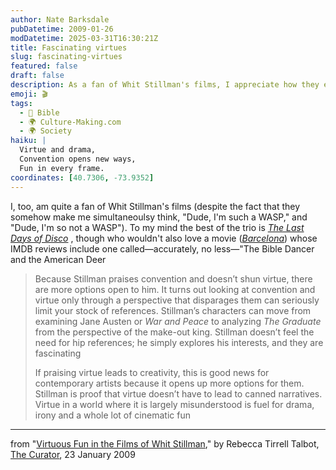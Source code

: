 ```yaml
---
author: Nate Barksdale
pubDatetime: 2009-01-26
modDatetime: 2025-03-31T16:30:21Z
title: Fascinating virtues
slug: fascinating-virtues
featured: false
draft: false
description: As a fan of Whit Stillman's films, I appreciate how they explore convention and virtue with a unique perspective.
emoji: 🎬
tags:
  - 📖 Bible
  - 🌍 Culture-Making.com
  - 🌍 Society
haiku: |
  Virtue and drama,  
  Convention opens new ways,  
  Fun in every frame.
coordinates: [40.7306, -73.9352]
---
```


I, too, am quite a fan of Whit Stillman's films (despite the fact that they somehow make me simultaneoulsy think, "Dude, I'm such a WASP," and "Dude, I'm so not a WASP"). To my mind the best of the trio is _[The Last Days of Disco](http://web.archive.org/web/20250120053538/https://www.imdb.com/title/tt0120728/)_ , though who wouldn't also love a movie (_[Barcelona](http://web.archive.org/web/20250120082325/https://www.imdb.com/title/tt0109219/)_) whose IMDB reviews include one called—accurately, no less—"The Bible Dancer and the American Deer

> Because Stillman praises convention and doesn’t shun virtue, there are more options open to him. It turns out looking at convention and virtue only through a perspective that disparages them can seriously limit your stock of references. Stillman’s characters can move from examining Jane Austen or _War and Peace_ to analyzing _The Graduate_ from the perspective of the make-out king. Stillman doesn’t feel the need for hip references; he simply explores his interests, and they are fascinating
>
> If praising virtue leads to creativity, this is good news for contemporary artists because it opens up more options for them. Stillman is proof that virtue doesn’t have to lead to canned narratives. Virtue in a world where it is largely misunderstood is fuel for drama, irony and a whole lot of cinematic fun

---

from "[Virtuous Fun in the Films of Whit Stillman](http://web.archive.org/web/20250120075945/https://www.curatormagazine.com/rebeccatalbot/virtuous-fun-in-the-films-of-whit-stillman/)," by Rebecca Tirrell Talbot, [The Curator](http://web.archive.org/web/20250120075945/https://www.curatormagazine.com/rebeccatalbot/virtuous-fun-in-the-films-of-whit-stillman/), 23 January 2009

